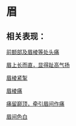 # 眉## 相关表现：[前额部及眉棱等处头痛](https://www.gmzyjc.com/search/result?wd=前额部及眉棱等处头痛)[眉上长而直，显得趾高气扬](https://www.gmzyjc.com/search/result?wd=眉上长而直，显得趾高气扬)[眉棱紧掣](https://www.gmzyjc.com/search/result?wd=眉棱紧掣)[眉棱痛](https://www.gmzyjc.com/search/result?wd=眉棱痛)[痛留巅顶，牵引眉间作痛](https://www.gmzyjc.com/search/result?wd=痛留巅顶，牵引眉间作痛)[眉间色白	](https://www.gmzyjc.com/search/result?wd=眉间色白	)